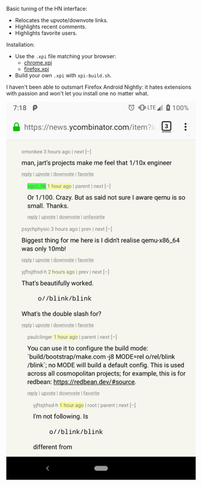 Basic tuning of the HN interface:

- Relocates the upvote/downvote links.
- Highlights recent comments.
- Highlights favorite users.

Installation:

- Use the `.xpi` file matching your browser:
  - [chrome.xpi](chrome-1668917197.xpi)
  - [firefox.xpi](firefox-1668917197.xpi)
- Build your own `.xpi` with `xpi-build.sh`.

I haven't been able to outsmart Firefox Android Nightly: it hates extensions with passion and won't let you install one no matter what.

![](screenshot.png)
